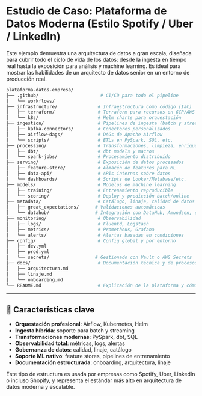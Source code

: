 # Estudio de Caso: Plataforma de Datos Moderna (Estilo Spotify / Uber / LinkedIn)

Este ejemplo demuestra una arquitectura de datos a gran escala, diseñada para cubrir todo el ciclo de vida de los datos: desde la ingesta en tiempo real hasta la exposición para análisis y machine learning. Es ideal para mostrar las habilidades de un arquitecto de datos senior en un entorno de producción real.

```bash
plataforma-datos-empresa/
├── .github/                       # CI/CD para todo el pipeline
│   └── workflows/
├── infrastructure/               # Infraestructura como código (IaC)
│   ├── terraform/                # Terraform para recursos en GCP/AWS
│   └── k8s/                      # Helm charts para orquestación
├── ingestion/                    # Pipelines de ingesta (batch y streaming)
│   ├── kafka-connectors/         # Conectores personalizados
│   ├── airflow-dags/             # DAGs de Apache Airflow
│   └── scripts/                  # ETLs en PySpark, SQL, etc.
├── processing/                   # Transformaciones, limpieza, enriquecimiento
│   ├── dbt/                      # dbt models y macros
│   └── spark-jobs/               # Procesamiento distribuido
├── serving/                      # Exposición de datos procesados
│   ├── feature-store/            # Almacén de features para ML
│   ├── data-api/                 # APIs internas sobre datos
│   └── dashboards/               # Scripts de Looker/Metabase/etc.
├── models/                       # Modelos de machine learning
│   ├── training/                 # Entrenamiento reproducible
│   └── scoring/                  # Deploy y predicción batch/online
├── metadata/                     # Catálogo, linaje, calidad de datos
│   ├── great_expectations/      # Validaciones automáticas
│   └── datahub/                 # Integración con DataHub, Amundsen, etc.
├── monitoring/                   # Observabilidad
│   ├── logs/                     # Fluentd, Logstash
│   ├── metrics/                  # Prometheus, Grafana
│   └── alerts/                   # Alertas basadas en condiciones
├── config/                       # Config global y por entorno
│   ├── dev.yml
│   ├── prod.yml
│   └── secrets/                 # Gestionado con Vault o AWS Secrets
├── docs/                         # Documentación técnica y de procesos
│   ├── arquitectura.md
│   ├── linaje.md
│   └── onboarding.md
└── README.md                     # Explicación de la plataforma y cómo usarla
```

---

## 📌 Características clave

- **Orquestación profesional**: Airflow, Kubernetes, Helm
- **Ingesta híbrida**: soporte para batch y streaming
- **Transformaciones modernas**: PySpark, dbt, SQL
- **Observabilidad total**: métricas, logs, alertas
- **Gobernanza de datos**: calidad, linaje, catálogo
- **Soporte ML nativo**: feature stores, pipelines de entrenamiento
- **Documentación estructurada**: onboarding, arquitectura, linaje

Este tipo de estructura es usada por empresas como Spotify, Uber, LinkedIn o incluso Shopify, y representa el estándar más alto en arquitectura de datos moderna y escalable.

